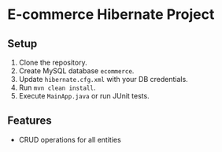 # E-commerce Hibernate Project

## Setup
1. Clone the repository.
2. Create MySQL database `ecommerce`.
3. Update `hibernate.cfg.xml` with your DB credentials.
4. Run `mvn clean install`.
5. Execute `MainApp.java` or run JUnit tests.

## Features
- CRUD operations for all entities